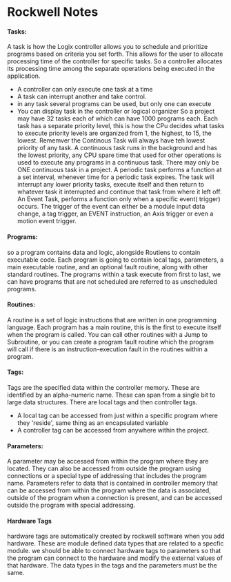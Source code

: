 # Rockwell Notes


#### Tasks: 
A task is how the Logix controller allows you to schedule and prioritize programs based on criteria you set forth. This allows for the user to allocate processing time of the controller for specific tasks. So a controller allocates its processing time among the separate operations being executed in the application. 
- A controller can only execute one task at a time
- A task can interrupt another and take control.
- in any task several programs can be used, but only one can execute
- You can display task in the controller or logical organizer
So a project may have 32 tasks each of which can have 1000 programs each. Each task has a separate priority level, this is how the CPu decides what tasks to execute priority levels are organized from 1, the highest, to 15, the lowest. Rememver the Continous Task will always have teh lowest priority of any task. 
A continuous task runs in the background and has the lowest priority, any CPU spare time that used for other operations is used to execute any programs in a continuous task. There may only be ONE continuous task in a project.
A periodic task performs a function at a set interval, whenever time for a periodic task expires. The task will interrupt any lower priority tasks, execute itself and then return to whatever task it interrupted and continue that task from where it left off. 
An Event Task, performs a function only when a specific event( trigger) occurs. The trigger of the event can either be a module input data change, a tag trigger, an EVENT instruction, an Axis trigger or even a motion event trigger. 


#### Programs: 
so a program contains data and logic, alongside Routiens to contain executable code. Each program is going to contain local tags, parameters, a main executable routine, and an optional fault routine, along with other standard routines. The programs within a task execute from first to last, we can have programs that are not scheduled are referred to as unscheduled programs. 

#### Routines:

A routine is a set of logic instructions that are written in one programming language. Each program has a main routine, this is the first to execute itself when the program is called. You can call other routines with a Jump to Subroutine, or you can create a program fault routine which the program will call if there is an instruction-execution fault in the routines within a program. 

#### Tags:

Tags are the specified data within the controller memory. These are identified by an alpha-numeric name. These can span from a single bit to large data structures. There are local tags and then controller tags.
- A local tag can be accessed from just within a specific program where they 'reside', same thing as an encapsulated variable
- A controller tag can be accessed from anywhere within the project. 

#### Parameters:

A parameter may be accessed from within the program where they are located. They can also be accessed from outside the program using connections or a special type of addressing that includes the program name. Parameters refer to data that is contained in controller memory that can be accessed from within the program where the data is associated, outside of the program when a connection is present, and can be accessed outside the program with special addressing. 

#### Hardware Tags

hardware tags are automatically created by rockwell software when you add hardware. These are module defined data types that are related to a specfic module. we should be able to connect hardware tags to parameters so that the program can connect to the hardware and modify the external values of that hardware. The data types in the tags and the parameters must be the same. 
